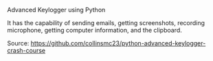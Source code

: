 Advanced Keylogger using Python

It has the capability of sending emails, getting screenshots, recording  microphone, getting computer information, and the clipboard.

Source: https://github.com/collinsmc23/python-advanced-keylogger-crash-course
